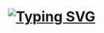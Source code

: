<h1 align="center">
  <a href="https://git.io/typing-svg"><img src="https://readme-typing-svg.demolab.com?font=Impact+Code&color=e5e5e5&size=30&pause=1000&center=true&vCenter=true&random=false&width=435&lines=Hello World! I'm Allan 👋🏻;Developer;20+years%2C+Curitiba-PR" alt="Typing SVG" /></a>
</h1>
